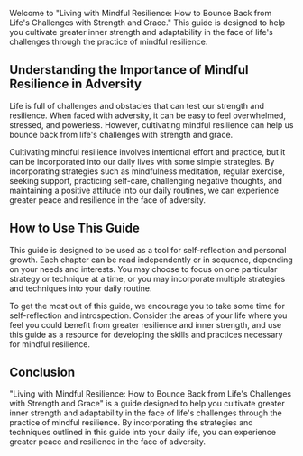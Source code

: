 
Welcome to "Living with Mindful Resilience: How to Bounce Back from Life's Challenges with Strength and Grace." This guide is designed to help you cultivate greater inner strength and adaptability in the face of life's challenges through the practice of mindful resilience.

Understanding the Importance of Mindful Resilience in Adversity
---------------------------------------------------------------

Life is full of challenges and obstacles that can test our strength and resilience. When faced with adversity, it can be easy to feel overwhelmed, stressed, and powerless. However, cultivating mindful resilience can help us bounce back from life's challenges with strength and grace.

Cultivating mindful resilience involves intentional effort and practice, but it can be incorporated into our daily lives with some simple strategies. By incorporating strategies such as mindfulness meditation, regular exercise, seeking support, practicing self-care, challenging negative thoughts, and maintaining a positive attitude into our daily routines, we can experience greater peace and resilience in the face of adversity.

How to Use This Guide
---------------------

This guide is designed to be used as a tool for self-reflection and personal growth. Each chapter can be read independently or in sequence, depending on your needs and interests. You may choose to focus on one particular strategy or technique at a time, or you may incorporate multiple strategies and techniques into your daily routine.

To get the most out of this guide, we encourage you to take some time for self-reflection and introspection. Consider the areas of your life where you feel you could benefit from greater resilience and inner strength, and use this guide as a resource for developing the skills and practices necessary for mindful resilience.

Conclusion
----------

"Living with Mindful Resilience: How to Bounce Back from Life's Challenges with Strength and Grace" is a guide designed to help you cultivate greater inner strength and adaptability in the face of life's challenges through the practice of mindful resilience. By incorporating the strategies and techniques outlined in this guide into your daily life, you can experience greater peace and resilience in the face of adversity.
